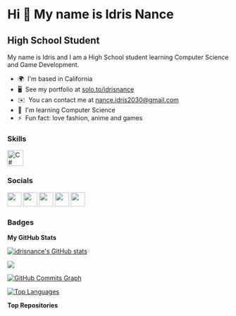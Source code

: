 Hi 👋 My name is Idris Nance
============================

High School Student
-------------------

My name is Idris and I am a High School student learning Computer Science and Game Development.

* 🌍  I'm based in California
* 🖥️  See my portfolio at [solo.to/idrisnance](//https://solo.to/idrisnance)
* ✉️  You can contact me at [nance.idris2030@gmail.com](mailto:nance.idris2030@gmail.com)
* 🧠  I'm learning Computer Science
* ⚡  Fun fact: love fashion, anime and games

### Skills


<p align="left">
<a href="https://docs.microsoft.com/en-us/dotnet/csharp/" target="_blank" rel="noreferrer"><img src="https://raw.githubusercontent.com/danielcranney/readme-generator/main/public/icons/skills/csharp-colored.svg" width="36" height="36" alt="C#" /></a>
</p>


### Socials

<p align="left"> <a href="https://www.dev.to/idrisnance" target="_blank" rel="noreferrer"><img src="https://raw.githubusercontent.com/danielcranney/readme-generator/main/public/icons/socials/devdotto.svg" width="32" height="32" /></a> <a href="https://discord.com/users/idris_nance#3778/" target="_blank" rel="noreferrer"><img src="https://raw.githubusercontent.com/danielcranney/readme-generator/main/public/icons/socials/discord.svg" width="32" height="32" /></a> <a href="https://www.github.com/idrisnance" target="_blank" rel="noreferrer"><img src="https://raw.githubusercontent.com/danielcranney/readme-generator/main/public/icons/socials/github.svg" width="32" height="32" /></a> <a href="http://www.instagram.com/idris.molecule/" target="_blank" rel="noreferrer"><img src="https://raw.githubusercontent.com/danielcranney/readme-generator/main/public/icons/socials/instagram.svg" width="32" height="32" /></a> <a href="https://www.stackoverflow.com/users/users/20828281/molecule" target="_blank" rel="noreferrer"><img src="https://raw.githubusercontent.com/danielcranney/readme-generator/main/public/icons/socials/stackoverflow.svg" width="32" height="32" /></a></p>

### Badges

<b>My GitHub Stats</b>

<a href="http://www.github.com/idrisnance"><img src="https://github-readme-stats.vercel.app/api?username=idrisnance&show_icons=true&hide=&count_private=true&title_color=0891b2&text_color=ffffff&icon_color=0891b2&bg_color=1c1917&hide_border=true&show_icons=true" alt="idrisnance's GitHub stats" /></a>

<a href="http://www.github.com/idrisnance"><img src="https://github-readme-streak-stats.herokuapp.com/?user=idrisnance&stroke=ffffff&background=1c1917&ring=0891b2&fire=0891b2&currStreakNum=ffffff&currStreakLabel=0891b2&sideNums=ffffff&sideLabels=ffffff&dates=ffffff&hide_border=true" /></a>

<a href="http://www.github.com/idrisnance"><img src="https://github-readme-activity-graph.cyclic.app/graph?username=idrisnance&bg_color=1c1917&color=ffffff&line=0891b2&point=ffffff&area_color=1c1917&area=true&hide_border=true&custom_title=GitHub%20Commits%20Graph" alt="GitHub Commits Graph" /></a>

<a href="https://github.com/idrisnance" align="left"><img src="https://github-readme-stats.vercel.app/api/top-langs/?username=idrisnance&langs_count=10&title_color=0891b2&text_color=ffffff&icon_color=0891b2&bg_color=1c1917&hide_border=true&locale=en&custom_title=Top%20%Languages" alt="Top Languages" /></a>

<b>Top Repositories</b>

<div width="100%" align="center"></div><br /><br /><br /><br /><br /><br /><br />
